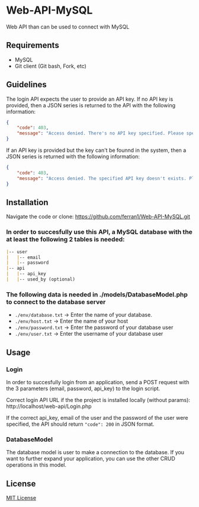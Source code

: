 # Web-API-MySQL
Web API than can be used to connect with MySQL

## Requirements 
* MySQL 
* Git client (Git bash, Fork, etc)

## Guidelines
The login API expects the user to provide an API key.
If no API key is provided, then a JSON series is returned to the API with the following information:
```JSON
{
    "code": 403,
    "message": "Access denied. There's no API key specified. Please specify an API key."
}
``` 
If an API key is provided but the key can't be founnd in the system, then a JSON series is returned with the following information: 
```JSON
{
    "code": 403,
    "message": "Access denied. The specified API key doesn't exists. Please specify a valid API key."
}
```

## Installation
Navigate the code or clone:
https://github.com/ferran1/Web-API-MySQL.git

### In order to succesfully use this API, a MySQL database with the at least the following 2 tables is needed:

```markdown
|-- user
|   |-- email 
|   |-- password
|-- api
|   |-- api_key
|   |-- used_by (optional)
```

### The following data is needed in ./models/DatabaseModel.php to connect to the database server
* `./env/database.txt` -> Enter the name of your database.
* `./env/host.txt` -> Enter the name of your host
* `./env/password.txt` -> Enter the password of your database user
* `./env/user.txt` -> Enter the username of your database user

## Usage

### Login
In order to succesfully login from an application, send a POST request with the 3 parameters (email, password, api_key) to the login script.

Correct login API URL if the the project is installed locally (without params):
http://localhost/web-api/Login.php

If the correct api_key, email of the user and the password of the user were specified, the API should return `"code": 200` in JSON format.

### DatabaseModel
The database model is user to make a connection to the database.
If you want to further expand your application, you can use the other CRUD operations in this model. 

## License
[MIT License](https://github.com/ferran1/mysql-webapi/blob/master/LICENSE)
